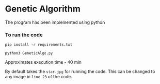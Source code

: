# Genetic Algorithm

The program has been implemented using python

### To run the code
```
pip install -r requirements.txt
```
```
python3 GeneticAlgo.py
```

Approximates execution time - 40 min

By default takes the `star.jpg` for running the code. This can be changed to any image in `line 23` of the code. 